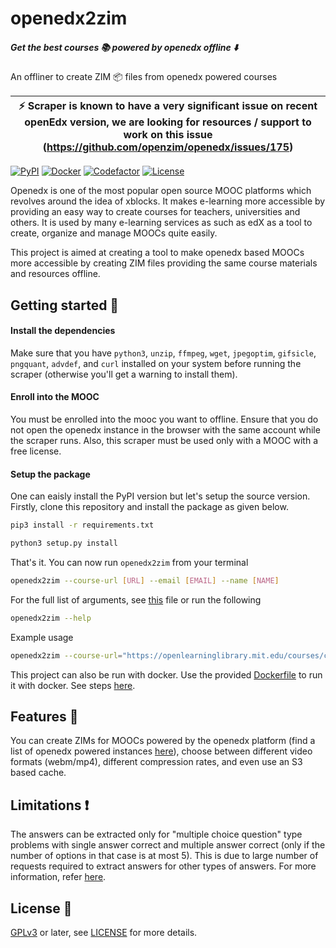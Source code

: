 # openedx2zim

##### Get the best courses :books: powered by openedx offline :arrow_down:
An offliner to create ZIM :package: files from openedx powered courses


| :zap:        Scraper is known to have a very significant issue on recent openEdx version, we are looking for resources / support to work on this issue (https://github.com/openzim/openedx/issues/175)   |
|-----------------------------------------|

[![PyPI](https://img.shields.io/pypi/v/openedx2zim?style=for-the-badge)](https://pypi.org/project/openedx2zim/)
[![Docker](https://ghcr-badge.deta.dev/openzim/openedx/latest_tag?label=docker)](https://ghcr.io/openzim/openedx)
[![Codefactor](https://img.shields.io/codefactor/grade/github/openzim/openedx/main?label=codefactor&style=for-the-badge)](https://www.codefactor.io/repository/github/openzim/openedx)
[![License](https://img.shields.io/github/license/openzim/openedx?color=blueviolet&style=for-the-badge)](https://www.gnu.org/licenses/gpl-3.0)

Openedx is one of the most popular open source MOOC platforms which revolves around the idea of xblocks. It makes e-learning more accessible by providing an easy way to create courses for teachers, universities and others. It is used by many e-learning services as such as edX as a tool to create, organize and manage MOOCs quite easily.

This project is aimed at creating a tool to make openedx based MOOCs more accessible by creating ZIM files providing the same course materials and resources offline.


## Getting started :rocket:

#### Install the dependencies
Make sure that you have `python3`, `unzip`, `ffmpeg`, `wget`, `jpegoptim`, `gifsicle`, `pngquant`, `advdef`, and `curl` installed on your system before running the scraper (otherwise you'll get a warning to install them).

#### Enroll into the MOOC
You must be enrolled into the mooc you want to offline. Ensure that you do not open the openedx instance in the browser with the same account while the scraper runs. Also, this scraper must be used only with a MOOC with a free license. 

#### Setup the package
One can eaisly install the PyPI version but let's setup the source version. Firstly, clone this repository and install the package as given below.

```bash
pip3 install -r requirements.txt
```

```bash
python3 setup.py install
```

That's it. You can now run `openedx2zim` from your terminal

```bash
openedx2zim --course-url [URL] --email [EMAIL] --name [NAME]
```

For the full list of arguments, see [this](openedx2zim/entrypoint.py) file or run the following
```bash
openedx2zim --help
```

Example usage
```bash
openedx2zim --course-url="https://openlearninglibrary.mit.edu/courses/course-v1:OCW+6.042J+2T2019/course/" --publisher="Massachusetts Institute of Technology" --email="example@example.com" --name="sample" --tmp-dir="output" --output="output" --debug  --keep --format="mp4"
```

This project can also be run with docker. Use the provided [Dockerfile](Dockerfile) to run it with docker. See steps [here](https://docs.docker.com/get-started/part2/).

## Features :robot:
You can create ZIMs for MOOCs powered by the openedx platform (find a list of openedx powered instances [here](https://openedx.atlassian.net/wiki/spaces/COMM/pages/162245773/Sites+powered+by+Open+edX+Platform)), choose between different video formats (webm/mp4), different compression rates, and even use an S3 based cache.

## Limitations :exclamation:
The answers can be extracted only for "multiple choice question" type problems with single answer correct and multiple answer correct (only if the number of options in that case is at most 5). This is due to large number of requests required to extract answers for other types of answers. For more information, refer [here](https://github.com/openzim/openedx/issues/35).

## License :book:

[GPLv3](https://www.gnu.org/licenses/gpl-3.0) or later, see
[LICENSE](LICENSE) for more details.
